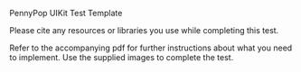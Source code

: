 PennyPop UIKit Test Template

Please cite any resources or libraries you use while completing this test.

Refer to the accompanying pdf for further instructions about what you need to implement. Use the supplied images to complete the test.